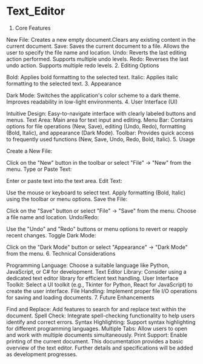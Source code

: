 # Text_Editor
1. Core Features

New File: Creates a new empty document.Clears any existing content in the current document.
Save: Saves the current document to a file.
Allows the user to specify the file name and location.
Undo: Reverts the last editing action performed. Supports multiple undo levels.
Redo: Reverses the last undo action. Supports multiple redo levels.
2. Editing Options

Bold:
Applies bold formatting to the selected text.
Italic:
Applies italic formatting to the selected text.
3. Appearance

Dark Mode:
Switches the application's color scheme to a dark theme.
Improves readability in low-light environments.
4. User Interface (UI)

Intuitive Design:
Easy-to-navigate interface with clearly labeled buttons and menus.
Text Area:
Main area for text input and editing.
Menu Bar:
Contains options for file operations (New, Save), editing (Undo, Redo), formatting (Bold, Italic), and appearance (Dark Mode).
Toolbar:
Provides quick access to frequently used functions (New, Save, Undo, Redo, Bold, Italic).
5. Usage

Create a New File:

Click on the "New" button in the toolbar or select "File" -> "New" from the menu.
Type or Paste Text:

Enter or paste text into the text area.
Edit Text:

Use the mouse or keyboard to select text.
Apply formatting (Bold, Italic) using the toolbar or menu options.
Save the File:

Click on the "Save" button or select "File" -> "Save" from the menu.
Choose a file name and location.
Undo/Redo:

Use the "Undo" and "Redo" buttons or menu options to revert or reapply recent changes.
Toggle Dark Mode:

Click on the "Dark Mode" button or select "Appearance" -> "Dark Mode" from the menu.
6. Technical Considerations

Programming Language:
Choose a suitable language like Python, JavaScript, or C# for development.
Text Editor Library:
Consider using a dedicated text editor library for efficient text handling.
User Interface Toolkit:
Select a UI toolkit (e.g., Tkinter for Python, React for JavaScript) to create the user interface.
File Handling:
Implement proper file I/O operations for saving and loading documents.
7. Future Enhancements

Find and Replace:
Add features to search for and replace text within the document.
Spell Check:
Integrate spell-checking functionality to help users identify and correct errors.
Syntax Highlighting:
Support syntax highlighting for different programming languages.
Multiple Tabs:
Allow users to open and work with multiple documents simultaneously.
Print Support:
Enable printing of the current document.
This documentation provides a basic overview of the text editor. Further details and specifications will be added as development progresses.
